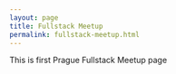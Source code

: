 ```yaml
---
layout: page
title: Fullstack Meetup
permalink: fullstack-meetup.html
---
```


This is first Prague Fullstack Meetup page